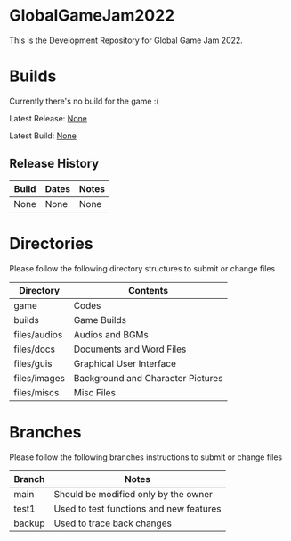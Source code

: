 # GlobalGameJam2022
This is the Development Repository for Global Game Jam 2022.

# Builds

Currently there's no build for the game :(

Latest Release: [None]()

Latest Build: [None]()

## Release History

|  Build   |  Dates  |  Notes  |
|  ----  |  ----  |  ----  |
|  None  |  None  |  None  |

# Directories

Please follow the following directory structures to submit or change files

|  Directory   |  Contents  |
|  ----  | ----  |
|  game  |  Codes  |
|  builds  |  Game Builds  |
|  files/audios  |  Audios and BGMs  |
|  files/docs  |  Documents and Word Files  |
|  files/guis  |  Graphical User Interface  |
|  files/images  |  Background and Character Pictures  |
|  files/miscs  |  Misc Files  |

# Branches

Please follow the following branches instructions to submit or change files

|  Branch   |  Notes  |
|  ----  | ----  |
|  main  |  Should be modified only by the owner  |
|  test1  |  Used to test functions and new features  |
|  backup  |  Used to trace back changes  |